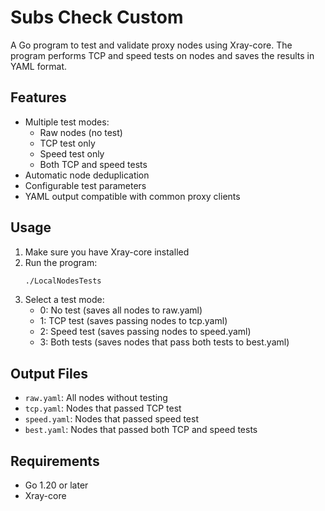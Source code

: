 # Subs Check Custom

A Go program to test and validate proxy nodes using Xray-core. The program performs TCP and speed tests on nodes and saves the results in YAML format.

## Features

- Multiple test modes:
  - Raw nodes (no test)
  - TCP test only
  - Speed test only
  - Both TCP and speed tests
- Automatic node deduplication
- Configurable test parameters
- YAML output compatible with common proxy clients

## Usage

1. Make sure you have Xray-core installed
2. Run the program:
   ```bash
   ./LocalNodesTests
   ```
3. Select a test mode:
   - 0: No test (saves all nodes to raw.yaml)
   - 1: TCP test (saves passing nodes to tcp.yaml)
   - 2: Speed test (saves passing nodes to speed.yaml)
   - 3: Both tests (saves nodes that pass both tests to best.yaml)

## Output Files

- `raw.yaml`: All nodes without testing
- `tcp.yaml`: Nodes that passed TCP test
- `speed.yaml`: Nodes that passed speed test
- `best.yaml`: Nodes that passed both TCP and speed tests

## Requirements

- Go 1.20 or later
- Xray-core
